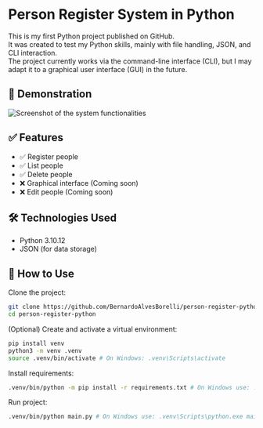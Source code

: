 # Person Register System in Python

This is my first Python project published on GitHub.  
It was created to test my Python skills, mainly with file handling, JSON, and CLI interaction.  
The project currently works via the command-line interface (CLI), but I may adapt it to a graphical user interface (GUI) in the future.

## 📸 Demonstration

![Screenshot of the system functionalities](https://drive.google.com/uc?id=1GrPOG0AeACzy70wBmtI56OM9xbi9_rRR)

## ✅ Features

- ✅ Register people  
- ✅ List people  
- ✅ Delete people  
- ❌ Graphical interface (Coming soon)  
- ❌ Edit people (Coming soon)  

## 🛠️ Technologies Used

- Python 3.10.12  
- JSON (for data storage)  

## 🚀 How to Use

Clone the project:

```bash
git clone https://github.com/BernardoAlvesBorelli/person-register-python.git
cd person-register-python
```

(Optional) Create and activate a virtual environment:
```bash
pip install venv
python3 -m venv .venv
source .venv/bin/activate # On Windows: .venv\Scripts\activate
```

Install requirements:
```bash
.venv/bin/python -m pip install -r requirements.txt # On Windows use: .venv\Scripts\python.exe -m pip install -r requirements.txt
```

Run project:
```bash
.venv/bin/python main.py # On Windows use: .venv\Scripts\python.exe main.py
```